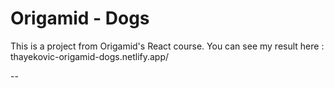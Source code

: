 # Origamid - Dogs

This is a project from Origamid's React course.
You can see my result here : thayekovic-origamid-dogs.netlify.app/

--
